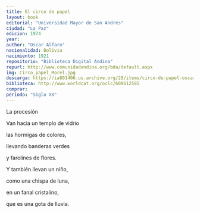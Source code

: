 ```yaml
---
title: El circo de papel 
layout: book
editorial: "Universidad Mayor de San Andrés"
ciudad: "La Paz"
edicion: 1974
year: 
author: "Oscar Alfaro"
nacionalidad: Bolivia
nacimiento: 1921 
repositorio: "Biblioteca Digital Andina"
repurl: http://www.comunidadandina.org/bda/default.aspx
img: Circo_papel_Morel.jpg
descarga: https://ia801406.us.archive.org/29/items/circo-de-papel-oscar-alfaro/Circo%20de%20papel%20-%20Oscar%20Alfaro.pdf
biblioteca: http://www.worldcat.org/oclc/609612585
comprar: 
periodo: "Siglo XX"
---
```

 

La procesión 
 
Van hacia un templo de vidrio
  
las hormigas de colores,
 
llevando banderas verdes 
 
y farolines de flores. 
 
 
Y también llevan un niño, 
 
como una chispa de luna, 
 
en un fanal cristalino, 
 
que es una gota de lluvia.
